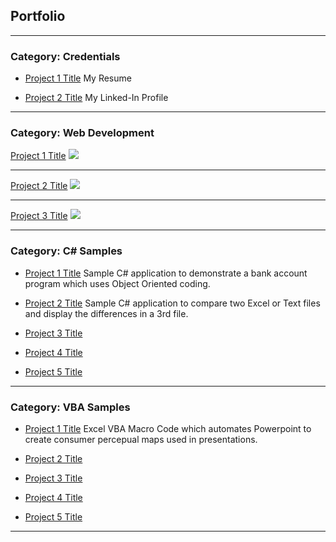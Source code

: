 ## Portfolio

---
### Category: Credentials

- [Project 1 Title](http://example.com/)
  My Resume
  
- [Project 2 Title](http://example.com/)
  My Linked-In Profile 

---
### Category: Web Development 

[Project 1 Title](/sample_page)
<img src="images/dummy_thumbnail.jpg?raw=true"/>

---
[Project 2 Title](/pdf/sample_presentation.pdf)
<img src="images/dummy_thumbnail.jpg?raw=true"/>

---
[Project 3 Title](http://example.com/)
<img src="images/dummy_thumbnail.jpg?raw=true"/>

---

### Category: C# Samples

- [Project 1 Title](https://github.com/DerrellMurray/CA-BankAccounts)
  Sample C# application to demonstrate a bank account program which uses Object Oriented coding.
  
- [Project 2 Title](https://github.com/DerrellMurray/my_csharp_file_comparer)
  Sample C# application to compare two Excel or Text files and display the differences in a 3rd file. 

- [Project 3 Title](http://example.com/)
- [Project 4 Title](http://example.com/)
- [Project 5 Title](http://example.com/)

---
### Category: VBA Samples

- [Project 1 Title](https://github.com/DerrellMurray/ExcelVBAMapper)
  Excel VBA Macro Code which automates Powerpoint to create consumer percepual maps used in presentations.
  
- [Project 2 Title](http://example.com/)
- [Project 3 Title](http://example.com/)
- [Project 4 Title](http://example.com/)
- [Project 5 Title](http://example.com/)





---
